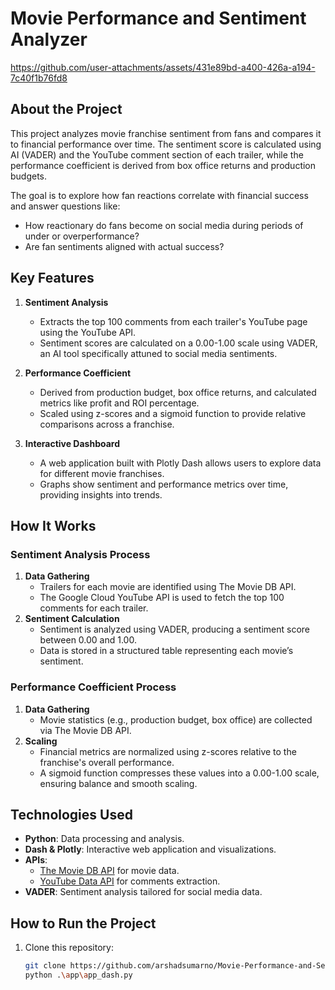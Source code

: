# Movie Performance and Sentiment Analyzer

https://github.com/user-attachments/assets/431e89bd-a400-426a-a194-7c40f1b76fd8


## About the Project

This project analyzes movie franchise sentiment from fans and compares it to financial performance over time. The sentiment score is calculated using AI (VADER) and the YouTube comment section of each trailer, while the performance coefficient is derived from box office returns and production budgets.

The goal is to explore how fan reactions correlate with financial success and answer questions like:
- How reactionary do fans become on social media during periods of under or overperformance?
- Are fan sentiments aligned with actual success?


## Key Features

1. **Sentiment Analysis**
   - Extracts the top 100 comments from each trailer's YouTube page using the YouTube API.
   - Sentiment scores are calculated on a 0.00-1.00 scale using VADER, an AI tool specifically attuned to social media sentiments.

2. **Performance Coefficient**
   - Derived from production budget, box office returns, and calculated metrics like profit and ROI percentage.
   - Scaled using z-scores and a sigmoid function to provide relative comparisons across a franchise.

3. **Interactive Dashboard**
   - A web application built with Plotly Dash allows users to explore data for different movie franchises.
   - Graphs show sentiment and performance metrics over time, providing insights into trends.


## How It Works

### Sentiment Analysis Process
1. **Data Gathering**
   - Trailers for each movie are identified using The Movie DB API.
   - The Google Cloud YouTube API is used to fetch the top 100 comments for each trailer.
2. **Sentiment Calculation**
   - Sentiment is analyzed using VADER, producing a sentiment score between 0.00 and 1.00.
   - Data is stored in a structured table representing each movie’s sentiment.

### Performance Coefficient Process
1. **Data Gathering**
   - Movie statistics (e.g., production budget, box office) are collected via The Movie DB API.
2. **Scaling**
   - Financial metrics are normalized using z-scores relative to the franchise's overall performance.
   - A sigmoid function compresses these values into a 0.00-1.00 scale, ensuring balance and smooth scaling.


## Technologies Used

- **Python**: Data processing and analysis.
- **Dash & Plotly**: Interactive web application and visualizations.
- **APIs**:
  - [The Movie DB API](https://developers.themoviedb.org/3/getting-started) for movie data.
  - [YouTube Data API](https://developers.google.com/youtube/registering_an_application) for comments extraction.
- **VADER**: Sentiment analysis tailored for social media data.


## How to Run the Project

1. Clone this repository:
   ```bash
   git clone https://github.com/arshadsumarno/Movie-Performance-and-Sentiment-Analyzer.git
   python .\app\app_dash.py
